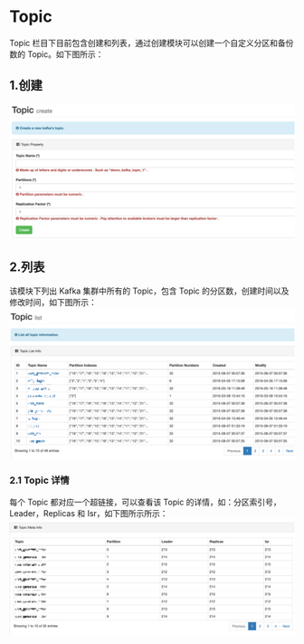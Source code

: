 # Topic

Topic 栏目下目前包含创建和列表，通过创建模块可以创建一个自定义分区和备份数的 Topic。如下图所示：

## 1.创建
![create](../res/create@2x.png)

## 2.列表
该模块下列出 Kafka 集群中所有的 Topic，包含 Topic 的分区数，创建时间以及修改时间，如下图所示：
![list](../res/list@2x.png)

### 2.1 Topic 详情
每个 Topic 都对应一个超链接，可以查看该 Topic 的详情，如：分区索引号，Leader，Replicas 和 Isr，如下图所示所示：
![topic_meta](../res/topic_meta@2x.png)
